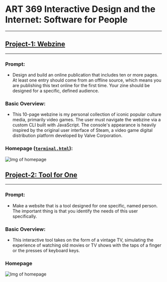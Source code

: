 # ART 369 Interactive Design and the Internet: Software for People 
---

## [Project-1: Webzine](https://github.com/ExzoZbta/interactive/tree/main/project-1/final)
---
  ### **Prompt**:
   - Design and build an online publication that includes ten or more pages.   At least one entry should come from an offline source, which means you are publishing this text online for the first time. Your zine should be designed for a specific, defined audience.

  ### **Basic Overview**:
   - This 10-page webzine is my personal collection of iconic popular culture media, primarily video games. The user must navigate the webzine via a custom CLI built with JavaScript. The console's appearance is heavily inspired by the original user interface of Steam, a video game digital distribution platform developed by Valve Corporation.

  ### **Homepage** ([`terminal.html`](https://github.com/ExzoZbta/interactive/tree/main/project-1/final/terminal)):
  ![Img of homepage](https://i.imgur.com/2ckqZzL.png)

## [Project-2: Tool for One](https://github.com/ExzoZbta/interactive/tree/main/project-2/final)
---
  ### **Prompt**:
   - Make a website that is a tool designed for one specific, named person. The important thing is that you identify the needs of this user specifically.

  ### **Basic Overview**:
   - This interactive tool takes on the form of a vintage TV, simulating the experience of watching old movies or TV shows with the taps of a finger or the presses of keyboard keys.

  ### **Homepage** 
  ![Img of homepage](https://i.imgur.com/0yw6khT.png)
